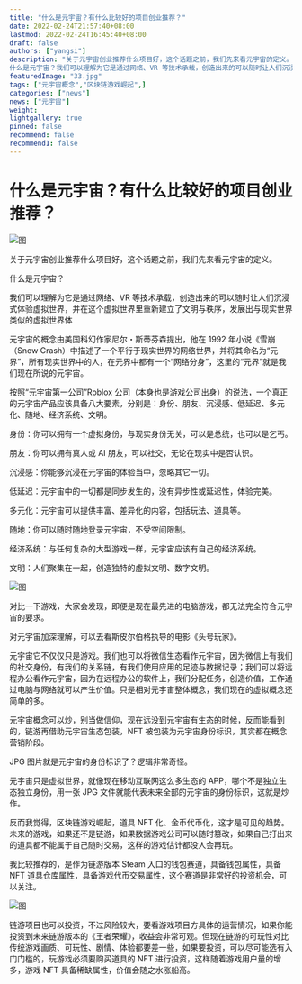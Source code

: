 ```yaml
---
title: "什么是元宇宙？有什么比较好的项目创业推荐？"
date: 2022-02-24T21:57:40+08:00
lastmod: 2022-02-24T16:45:40+08:00
draft: false
authors: ["yangsi"]
description: "关于元宇宙创业推荐什么项目好，这个话题之前，我们先来看元宇宙的定义。
什么是元宇宙？我们可以理解为它是通过网络、VR 等技术承载，创造出来的可以随时让人们沉浸式体验虚拟世界，并在这个虚拟世界里重新建立了文明与秩序，发展出与现实世界类似的虚拟世界体"
featuredImage: "33.jpg"
tags: ["元宇宙概念","区块链游戏崛起",]
categories: ["news"]
news: ["元宇宙"]
weight: 
lightgallery: true
pinned: false
recommend: false
recommend1: false
---
```


# 什么是元宇宙？有什么比较好的项目创业推荐？

![图](https://pic3.zhimg.com/v2-95dfb1252b98f7c2ad84887e5865e470_1440w.jpg?source=172ae18b)

关于元宇宙创业推荐什么项目好，这个话题之前，我们先来看元宇宙的定义。

什么是元宇宙？

我们可以理解为它是通过网络、VR 等技术承载，创造出来的可以随时让人们沉浸式体验虚拟世界，并在这个虚拟世界里重新建立了文明与秩序，发展出与现实世界类似的虚拟世界体

元宇宙的概念由美国科幻作家尼尔・斯蒂芬森提出，他在 1992 年小说《雪崩（Snow Crash）中描述了一个平行于现实世界的网络世界，并将其命名为“元界”，所有现实世界中的人，在元界中都有一个“网络分身”，这里的“元界”就是我们现在所说的元宇宙。

按照“元宇宙第一公司”Roblox 公司（本身也是游戏公司出身）的说法，一个真正的元宇宙产品应该具备八大要素，分别是：身份、朋友、沉浸感、低延迟、多元化、随地、经济系统、文明。

身份：你可以拥有一个虚拟身份，与现实身份无关，可以是总统，也可以是乞丐。

朋友：你可以拥有真人或 AI 朋友，可以社交，无论在现实中是否认识。

沉浸感：你能够沉浸在元宇宙的体验当中，忽略其它一切。

低延迟：元宇宙中的一切都是同步发生的，没有异步性或延迟性，体验完美。

多元化：元宇宙可以提供丰富、差异化的内容，包括玩法、道具等。

随地：你可以随时随地登录元宇宙，不受空间限制。

经济系统：与任何复杂的大型游戏一样，元宇宙应该有自己的经济系统。

文明：人们聚集在一起，创造独特的虚拟文明、数字文明。

![图](https://pic1.zhimg.com/80/v2-0c1262b13d0d907762771e88191f53b8_720w.jpg)

对比一下游戏，大家会发现，即便是现在最先进的电脑游戏，都无法完全符合元宇宙的要求。

对元宇宙加深理解，可以去看斯皮尔伯格执导的电影《头号玩家》。

元宇宙它不仅仅只是游戏。我们也可以将微信生态看作元宇宙，因为微信上有我们的社交身份，有我们的关系链，有我们使用应用的足迹与数据记录；我们可以将远程办公看作元宇宙，因为在远程办公的软件上，我们分配任务，创造价值，工作通过电脑与网络就可以产生价值。只是相对元宇宙整体概念，我们现在的虚拟概念还简单的多。

元宇宙概念可以炒，别当做信仰，现在远没到元宇宙有生态的时候，反而能看到的，链游再借助元宇宙生态包装，NFT 被包装为元宇宙身份标识，其实都在概念营销阶段。

JPG 图片就是元宇宙的身份标识了？逻辑非常奇怪。

元宇宙只是虚拟世界，就像现在移动互联网这么多生态的 APP，哪个不是独立生态独立身份，用一张 JPG 文件就能代表未来全部的元宇宙的身份标识，这就是炒作。

反而我觉得，区块链游戏崛起，道具 NFT 化、金币代币化，这才是可见的趋势。未来的游戏，如果还不是链游，如果数据游戏公司可以随时篡改，如果自己打出来的道具都不能属于自己随时交易，这样的游戏估计都没人会再玩。

我比较推荐的，是作为链游版本 Steam 入口的钱包赛道，具备钱包属性，具备 NFT 道具仓库属性，具备游戏代币交易属性，这个赛道是非常好的投资机会，可以关注。

![图](https://pic4.zhimg.com/80/v2-f8b8f457613edd1d03b31314bef177f7_720w.jpg)

链游项目也可以投资，不过风险较大，要看游戏项目方具体的运营情况，如果你能投资到未来链游版本的《王者荣耀》，收益会非常可观。但现在链游的可玩性对比传统游戏画质、可玩性、剧情、体验都要差一些，如果要投资，可以尽可能选有入门门槛的，玩游戏必须要购买道具的 NFT 进行投资，这样随着游戏用户量的增多，游戏 NFT 具备稀缺属性，价值会随之水涨船高。